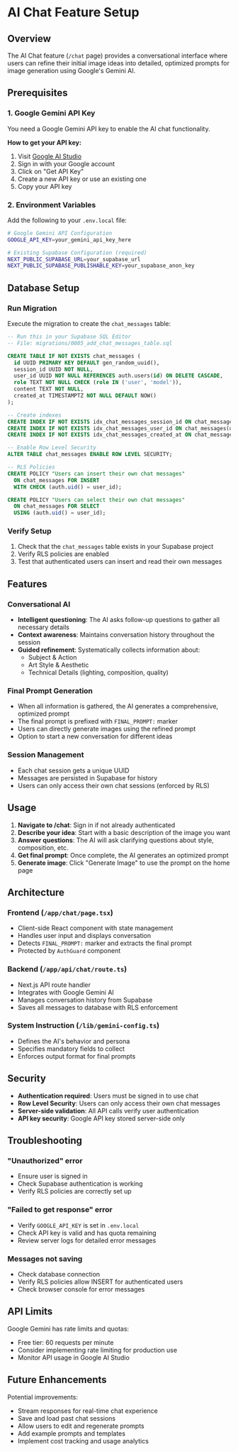 # AI Chat Feature Setup

## Overview
The AI Chat feature (`/chat` page) provides a conversational interface where users can refine their initial image ideas into detailed, optimized prompts for image generation using Google's Gemini AI.

## Prerequisites

### 1. Google Gemini API Key
You need a Google Gemini API key to enable the AI chat functionality.

**How to get your API key:**
1. Visit [Google AI Studio](https://aistudio.google.com/)
2. Sign in with your Google account
3. Click on "Get API Key"
4. Create a new API key or use an existing one
5. Copy your API key

### 2. Environment Variables
Add the following to your `.env.local` file:

```bash
# Google Gemini API Configuration
GOOGLE_API_KEY=your_gemini_api_key_here

# Existing Supabase Configuration (required)
NEXT_PUBLIC_SUPABASE_URL=your_supabase_url
NEXT_PUBLIC_SUPABASE_PUBLISHABLE_KEY=your_supabase_anon_key
```

## Database Setup

### Run Migration
Execute the migration to create the `chat_messages` table:

```sql
-- Run this in your Supabase SQL Editor
-- File: migrations/0005_add_chat_messages_table.sql

CREATE TABLE IF NOT EXISTS chat_messages (
  id UUID PRIMARY KEY DEFAULT gen_random_uuid(),
  session_id UUID NOT NULL,
  user_id UUID NOT NULL REFERENCES auth.users(id) ON DELETE CASCADE,
  role TEXT NOT NULL CHECK (role IN ('user', 'model')),
  content TEXT NOT NULL,
  created_at TIMESTAMPTZ NOT NULL DEFAULT NOW()
);

-- Create indexes
CREATE INDEX IF NOT EXISTS idx_chat_messages_session_id ON chat_messages(session_id);
CREATE INDEX IF NOT EXISTS idx_chat_messages_user_id ON chat_messages(user_id);
CREATE INDEX IF NOT EXISTS idx_chat_messages_created_at ON chat_messages(created_at);

-- Enable Row Level Security
ALTER TABLE chat_messages ENABLE ROW LEVEL SECURITY;

-- RLS Policies
CREATE POLICY "Users can insert their own chat messages"
  ON chat_messages FOR INSERT
  WITH CHECK (auth.uid() = user_id);

CREATE POLICY "Users can select their own chat messages"
  ON chat_messages FOR SELECT
  USING (auth.uid() = user_id);
```

### Verify Setup
1. Check that the `chat_messages` table exists in your Supabase project
2. Verify RLS policies are enabled
3. Test that authenticated users can insert and read their own messages

## Features

### Conversational AI
- **Intelligent questioning**: The AI asks follow-up questions to gather all necessary details
- **Context awareness**: Maintains conversation history throughout the session
- **Guided refinement**: Systematically collects information about:
  - Subject & Action
  - Art Style & Aesthetic
  - Technical Details (lighting, composition, quality)

### Final Prompt Generation
- When all information is gathered, the AI generates a comprehensive, optimized prompt
- The final prompt is prefixed with `FINAL_PROMPT:` marker
- Users can directly generate images using the refined prompt
- Option to start a new conversation for different ideas

### Session Management
- Each chat session gets a unique UUID
- Messages are persisted in Supabase for history
- Users can only access their own chat sessions (enforced by RLS)

## Usage

1. **Navigate to /chat**: Sign in if not already authenticated
2. **Describe your idea**: Start with a basic description of the image you want
3. **Answer questions**: The AI will ask clarifying questions about style, composition, etc.
4. **Get final prompt**: Once complete, the AI generates an optimized prompt
5. **Generate image**: Click "Generate Image" to use the prompt on the home page

## Architecture

### Frontend (`/app/chat/page.tsx`)
- Client-side React component with state management
- Handles user input and displays conversation
- Detects `FINAL_PROMPT:` marker and extracts the final prompt
- Protected by `AuthGuard` component

### Backend (`/app/api/chat/route.ts`)
- Next.js API route handler
- Integrates with Google Gemini AI
- Manages conversation history from Supabase
- Saves all messages to database with RLS enforcement

### System Instruction (`/lib/gemini-config.ts`)
- Defines the AI's behavior and persona
- Specifies mandatory fields to collect
- Enforces output format for final prompts

## Security

- **Authentication required**: Users must be signed in to use chat
- **Row Level Security**: Users can only access their own chat messages
- **Server-side validation**: All API calls verify user authentication
- **API key security**: Google API key stored server-side only

## Troubleshooting

### "Unauthorized" error
- Ensure user is signed in
- Check Supabase authentication is working
- Verify RLS policies are correctly set up

### "Failed to get response" error
- Verify `GOOGLE_API_KEY` is set in `.env.local`
- Check API key is valid and has quota remaining
- Review server logs for detailed error messages

### Messages not saving
- Check database connection
- Verify RLS policies allow INSERT for authenticated users
- Check browser console for error messages

## API Limits

Google Gemini has rate limits and quotas:
- Free tier: 60 requests per minute
- Consider implementing rate limiting for production use
- Monitor API usage in Google AI Studio

## Future Enhancements

Potential improvements:
- Stream responses for real-time chat experience
- Save and load past chat sessions
- Allow users to edit and regenerate prompts
- Add example prompts and templates
- Implement cost tracking and usage analytics
